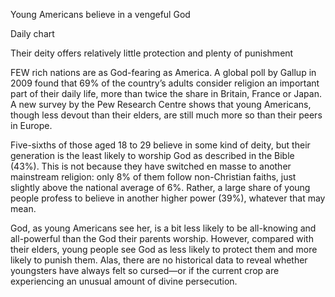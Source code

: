 Young Americans believe in a vengeful God

Daily chart

Their deity offers relatively little protection and plenty of punishment

FEW rich nations are as God-fearing as America. A global poll by Gallup in 2009 found that 69% of the country’s adults consider religion an important part of their daily life, more than twice the share in Britain, France or Japan. A new survey by the Pew Research Centre shows that young Americans, though less devout than their elders, are still much more so than their peers in Europe. 

Five-sixths of those aged 18 to 29 believe in some kind of deity, but their generation is the least likely to worship God as described in the Bible (43%). This is not because they have switched en masse to another mainstream religion: only 8% of them follow non-Christian faiths, just slightly above the national average of 6%. Rather, a large share of young people profess to believe in another higher power (39%), whatever that may mean. 

God, as young Americans see her, is a bit less likely to be all-knowing and all-powerful than the God their parents worship. However, compared with their elders, young people see God as less likely to protect them and more likely to punish them. Alas, there are no historical data to reveal whether youngsters have always felt so cursed—or if the current crop are experiencing an unusual amount of divine persecution.